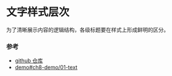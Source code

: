 # 文字样式层次


为了清晰展示内容的逻辑结构，各级标题要在样式上形成鲜明的区分。



### 参考

- [github 仓库](https://github.com/happypeter/bianguaishou-page/tree/gh-pages/demo/ch8-demo/01-text)
- [demo#ch8-demo/01-text](https://happypeter.github.io/bianguaishou-page/demo/ch8-demo/01-text/)

